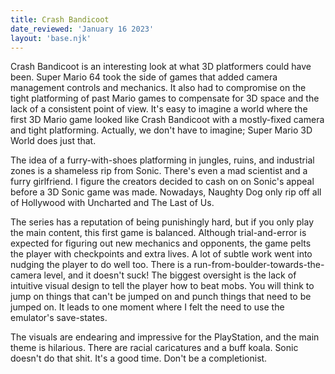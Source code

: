 ```yaml
---
title: Crash Bandicoot
date_reviewed: 'January 16 2023'
layout: 'base.njk'
---
```


Crash Bandicoot is an interesting look at what 3D platformers could have been. Super Mario 64 took the side of games that added camera management controls and mechanics. It also had to compromise on the tight platforming of past Mario games to compensate for 3D space and the lack of a consistent point of view. It's easy to imagine a world where the first 3D Mario game looked like Crash Bandicoot with a mostly-fixed camera and tight platforming. Actually, we don't have to imagine; Super Mario 3D World does just that.

The idea of a furry-with-shoes platforming in jungles, ruins, and industrial zones is a shameless rip from Sonic. There's even a mad scientist and a furry girlfriend. I figure the creators decided to cash on on Sonic's appeal before a 3D Sonic game was made. Nowadays, Naughty Dog only rip off all of Hollywood with Uncharted and The Last of Us.

The series has a reputation of being punishingly hard, but if you only play the main content, this first game is balanced. Although trial-and-error is expected for figuring out new mechanics and opponents, the game pelts the player with checkpoints and extra lives. A lot of subtle work went into nudging the player to do well too. There is a run-from-boulder-towards-the-camera level, and it doesn't suck! The biggest oversight is the lack of intuitive visual design to tell the player how to beat mobs. You will think to jump on things that can't be jumped on and punch things that need to be jumped on. It leads to one moment where I felt the need to use the emulator's save-states.

The visuals are endearing and impressive for the PlayStation, and the main theme is hilarious. There are racial caricatures and a buff koala. Sonic doesn't do that shit. It's a good time. Don't be a completionist. 